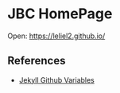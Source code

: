 # JBC HomePage

Open: https://leliel2.github.io/



## References

- [Jekyll Github Variables](https://devhints.io/jekyll-github)
